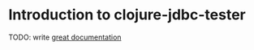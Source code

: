 # Introduction to clojure-jdbc-tester

TODO: write [great documentation](http://jacobian.org/writing/what-to-write/)
